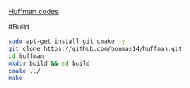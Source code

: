 [Huffman codes](https://en.wikipedia.org/wiki/Huffman_coding)

#Build
```bash
sudo apt-get install git cmake -y
git clone https://github.com/bonmas14/huffman.git
cd huffman
mkdir build && cd build
cmake ../
make
```

